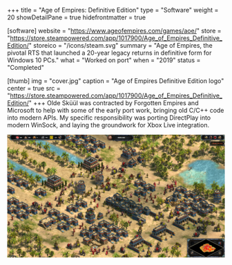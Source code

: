 +++
title = "Age of Empires: Definitive Edition"
type = "Software"
weight = 20
showDetailPane = true
hidefrontmatter = true

[software]
website = "https://www.ageofempires.com/games/aoe/"
store = "https://store.steampowered.com/app/1017900/Age_of_Empires_Definitive_Edition/"
storeico = "/icons/steam.svg"
summary = "Age of Empires, the pivotal RTS that launched a 20-year legacy returns in definitive form for Windows 10 PCs."
what = "Worked on port"
when = "2019"
status = "Completed"

[thumb]
img = "cover.jpg"
caption = "Age of Empires Definitive Edition logo"
center = true
src = "https://store.steampowered.com/app/1017900/Age_of_Empires_Definitive_Edition/"
+++
Olde Sküül was contracted by Forgotten Empires and Microsoft to help with some of the early port work, bringing old C/C++ code into modern APIs. My specific responsibility was porting DirectPlay into modern WinSock, and laying the groundwork for Xbox Live integration.

<!--more-->
![Screenshot of Age of Empires Definitive Edition. Taken from [steam](https://store.steampowered.com/app/1017900/Age_of_Empires_Definitive_Edition/)](screenshot.jpg)